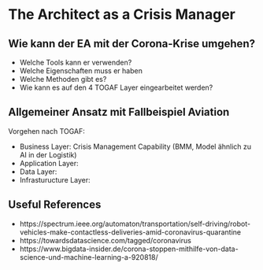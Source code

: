 # The Architect as a Crisis Manager

<h2> Wie kann der EA mit der Corona-Krise umgehen? </h2>
<ul> 
<li> Welche Tools kann er verwenden? </li>
<li> Welche Eigenschaften muss er haben </li>
<li> Welche Methoden gibt es? </li>
<li> Wie kann es auf den 4 TOGAF Layer eingearbeitet werden? </li>
</ul>

<h2>Allgemeiner Ansatz mit Fallbeispiel Aviation </h2>

Vorgehen nach TOGAF: </br>
<ul>
<li> Business Layer: Crisis Management Capability (BMM, Model ähnlich zu AI in der Logistik) </li>
<li> Application Layer: </li>
<li> Data Layer: </li>
<li> Infrasturucture Layer: </li>  
</ul>

<h2>Useful References</h2>

<ul>
  <li> https://spectrum.ieee.org/automaton/transportation/self-driving/robot-vehicles-make-contactless-deliveries-amid-coronavirus-quarantine </li>
  <li>https://towardsdatascience.com/tagged/coronavirus</li>
  <li>https://www.bigdata-insider.de/corona-stoppen-mithilfe-von-data-science-und-machine-learning-a-920818/</li>
</ul>
